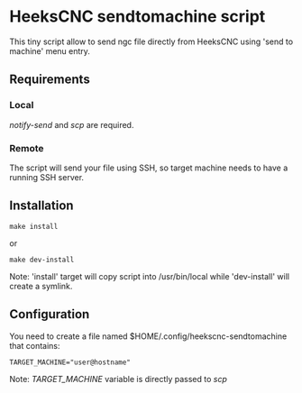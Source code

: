 # HeeksCNC sendtomachine script

This tiny script allow to send ngc file directly from HeeksCNC using 'send to machine' menu entry.

## Requirements

### Local

*notify-send* and *scp* are required.

### Remote

The script will send your file using SSH, so target machine needs to have a running SSH server.

## Installation

~~~
make install
~~~

or

~~~
make dev-install
~~~

Note: 'install' target will copy script into /usr/bin/local while 'dev-install' will create a symlink.

## Configuration

You need to create a file named $HOME/.config/heekscnc-sendtomachine that contains:

~~~
TARGET_MACHINE="user@hostname"
~~~

Note: *TARGET_MACHINE* variable is directly passed to *scp*
